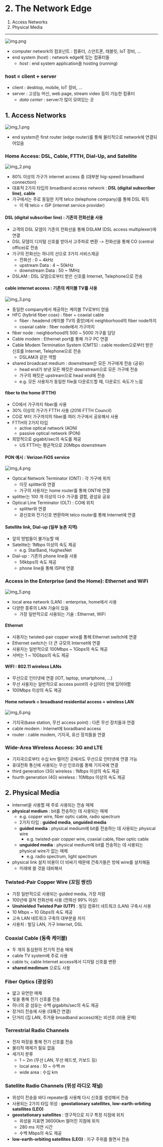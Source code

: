 # 2. The Network Edge

1. Access Networks
2. Physical Media

---

![img.png](img.png)

- computer network의 컴포넌트 : 컴퓨터, 스만트폰, 태블릿, IoT 장비, ...
- end system (host) : network edge에 있는 컴퓨터들
    - _host_ : end system application을 hosting (running)

### host = client + server

- client : desktop, mobile, IoT 장비, ...
- server : 고성능 머신, web page, stream video 등이 가능한 컴퓨터
    - _data center_ : server가 많이 모여있는 곳

## 1. Access Networks

![img_1.png](img_1.png)

- end system은 first router (edge router)를 통해 물리적으로 network에 연결되어있음

### Home Access: DSL, Cable, FTTH, Dial-Up, and Satellite

![img_2.png](img_2.png)

- 80% 이상의 가구가 internet access 중 (대부분 hig-speed broadband connection)
- 대표적 2가지 타입의 broadband access network : **DSL (digital subscriber line)**, **cable**
- 가구에서는 주로 동일한 지역 telco (telephone company)를 통해 DSL 획득
    - 이 때 telco = ISP (internet service provider)

#### DSL (digital subscriber line) : 기존의 전화선을 사용

- 고객의 DSL 모뎀이 기존의 전화선을 통해 DSLAM (DSL access multiplexer)에 연결
- DSL 모뎀이 디지털 신호를 받아서 고주파로 변환 -> 전화선을 통해 CO (central office)로 전송
- 가구의 전화선는 하나의 선으로 3가지 서비스제공
    - 전화선 : 0 ~ 4kHz
    - upstream Data : 4 ~ 50kHz
    - downstream Data : 50 ~ 1MHz
- DSLAM : DSL 모뎀으로부터 받은 신호를 Internet, Telephone으로 전송

#### cable internet access : 기존의 케이블 TV를 사용

![img_3.png](img_3.png)

- 동일한 company에서 제공하는 케이블 TV로부터 얻음
- HFC (hybrid fiber coax) : fiber + coaxial cable
    - fiber : headend (케이블 TV의 중앙)에서 neighborhood의 fiber node까지
    - coaxial cable : fiber node에서 가구까지
- fiber node : neighborhood의 500 ~ 5000 가구를 담당
- Cable modem : Ethernet port를 통해 가구 PC 연결
- Cable Modem Termination System (CMTS) : cable modem으로부터 받은 신호를 Internet, Telephone으로 전송
    - DSLAM과 같은 역할
- shared broadcast medium : downstream은 모든 가구에게 전송 (공유)
    - head end가 보낸 모든 패킷은 downstream으로 모든 가구에 전송
    - 가구의 패킷은 upstream으로 head end에 전송
    - e.g. 모든 사용자가 동일한 file을 다운로드할 때, 다운로드 속도가 느림

#### fiber to the home (FTTH)

- CO에서 가구까지 fiber를 사용
- 30% 이상의 가구가 FTTH 사용 (2016 FTTH Council)
- CO로 부터 가구까지의 fiber를 여러 가구에서 공유해서 사용
- FTTH의 2가지 타입
    - active optical network (AON)
    - passive optical network (PON)
- 희망적으로 gigabit/sec의 속도를 제공
    - US FTTH는 평균적으로 20Mbps downstream

#### PON 예시 : Verizon FiOS service

![img_4.png](img_4.png)

- Optical Network Terminator (ONT) : 각 가구에 위치
    - 이웃 splitter와 연결
    - 가구의 사용자는 home router를 통해 ONT에 연결
- splitter는 100 개 이상의 다수 가구를 결함, 광섬유 공유
- Optical Line Terminator (OLT) : CO에 위치
    - splitter와 연결
    - 광신호와 전기신호 변환하며 telco router를 통해 Internet에 연결

#### Satellite link, Dial-up (일부 농촌 지역)

- 앞의 방법들이 불가능할 때
- Satelite는 1Mbps 이상의 속도 제공
    - e.g. StarBand, HughesNet
- Dial-up : 기존의 phone line을 사용
    - 56kbps의 속도 제공
    - phone line을 통해 ISP에 연결

### Access in the Enterprise (and the Home): Ethernet and WiFi

![img_5.png](img_5.png)

- local area network (LAN) : enterprise, home에서 사용
- 다양한 종류의 LAN 기술이 있음
    - 가장 일반적으로 사용되는 기술 : Ethernet, WiFi

#### Ethernet

- 사용자는 twisted-pair copper wire를 통해 Ethernet switch에 연결
- Ethernet switch는 더 큰 규모의 Internet에 연결
- 사용자는 일반적으로 100Mbps ~ 1Gbps의 속도 제공
- 서버는 1 ~ 10Gbps의 속도 제공

#### WIFI : 802.11 wireless LANs

- 무선으로 인터넷에 연결 (IOT, laptop, smartphone, ...)
- 무선 사용자는 일반적으로 access point의 수십미터 안에 있어야함
- 100Mbps 이상의 속도 제공

#### Home network = broadband residential access + wireless LAN

![img_6.png](img_6.png)

- 기지국(base station, 무선 access point) : 다른 무선 장치들과 연결
- cable modem : Internet에 boradband access
- router : cable modem, 기지국, 유선 장치들을 연결

### Wide-Area Wireless Access: 3G and LTE

- 기지국으로부터 수십 km 떨어진 곳에서도 무선으로 인터넷에 연결 가능
- 휴대전화 통신에 사용되는 무선 인프라를 통해 기지국에 연결
- third generation (3G) wireless : 1Mbps 이상의 속도 제공
- fourth generation (4G) wireless : 10Mbps 이상의 속도 제공

## 2. Physical Media

- Internet을 사용할 때 주로 사용되는 전송 매체
- **physical medium** : bit를 전송하는 데 사용되는 매체
    - e.g. copper wire, fiber optic cable, radio spectrum
    - 2가지 타입 : **guided media**, **unguided media**
    - **guided media** : physical medium에 bit를 전송하는 데 사용되는 physical wire
        - e.g. twisted-pair copper wire, coaxial cable, fiber optic cable
    - **unguided media** : physical medium에 bit를 전송하는 데 사용되는 physical wire가 없는 매체
        - e.g. radio spectrum, light spectrum
- physical link 설치 비용이 더 비싸기 때문에 건축가들은 방에 wire를 설치해둠
    - 미래에 쓸 것을 대비해서

### Twisted-Pair Copper Wire (꼬임 쌍선)

- 가장 일반적으로 사용되는 guided media, 가장 저렴
- 100년에 걸쳐 전화선에 사용 (전화선 99% 이상)
- **Unshielded Twisted Pair (UTP)** : 빌딩 컴퓨터 네트워크 (LAN) 구축시 사용
- 10 Mbps ~ 10 Gbps의 속도 제공
- 고속 LAN 네트워크 구축의 대부분을 차지
- 사용처 : 빌딩 LAN, 가구 Internet, DSL

### Coaxial Cable (동축 케이블)

- 두 개의 동심원의 전기적 전송 매체
- cable TV system에 주로 사용
- cable tv, cable Internet access에서 디지털 신호를 변환
- **shared medimum** 으로도 사용

### Fiber Optics (광섬유)

- 얇고 유연한 매체
- 빛을 통해 전기 신호를 전송
- 하나의 광 섬유는 수백 gigabits/sec의 속도 제공
- 장거리 전송에 사용 (대륙간 연결)
- 단거리 (집 LAN, 주거용 broadband access)에는 비선호 (비용 문제)

### Terrestrial Radio Channels

- 전자 파장을 통해 전기 신호를 전송
- 물리적 매체가 필요 없음
- 세가지 분류
    - 1 ~ 2m (무선 LAN, 무선 헤드셋, 키보드 등)
    - local area : 10 ~ 수백 m
    - wide area : 수십 km

### Satellite Radio Channels (위성 라디오 채널)

- 위성이 전송을 바다 repeater를 사용해 다시 신호를 생성해서 전송
- 사용되는 2가지 타입 위성 : **geostationary satellites**, **low-earth-orbiting satellites (LEO)**
- **geostationary satellites** : 영구적으로 지구 특정 지점에 위치
    - 위성을 지표면 36000km 떨어진 지점에 위치
    - 280 ms 지연 시간
    - 수백 Mbps의 속도 제공
- **low-earth-orbiting satellites (LEO)** : 지구 주위를 돌면서 전송
